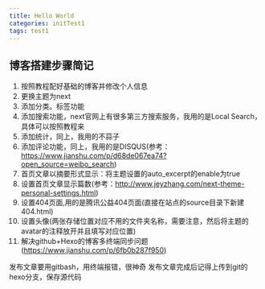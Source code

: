 ```yaml
---
title: Hello World
categories: initTest1
tags: test1
---
```


## 博客搭建步骤简记
1. 按照教程配好基础的博客并修改个人信息
2. 更换主题为next
3. 添加分类。标签功能
4. 添加搜索功能，next官网上有很多第三方搜索服务，我用的是Local Search，具体可以按照教程来
5. 添加统计，同上，我用的不蒜子
6. 添加评论功能，同上，我用的是DISQUS(参考：https://www.jianshu.com/p/d68de067ea74?open_source=weibo_search)
7. 首页文章以摘要形式显示：将主题设置的auto_excerpt的enable为true
8. 设置首页文章显示篇数(参考：http://www.jeyzhang.com/next-theme-personal-settings.html)
9. 设置404页面,用的是腾讯公益404页面(直接在站点的source目录下新建404.html)
10. 设置头像(两张存储位置对应不用的文件夹名称，需要注意，然后将主题的avatar的注释放开并且填写对应位置)
11. 解决github+Hexo的博客多终端同步问题(https://www.jianshu.com/p/6fb0b287f950)

发布文章要用gitbash，用终端报错，很神奇
发布文章完成后记得上传到git的hexo分支，保存源代码